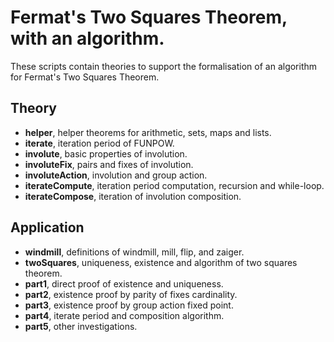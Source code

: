 
# Fermat's Two Squares Theorem, with an algorithm.

These scripts contain theories to support the formalisation of an algorithm for Fermat's Two Squares Theorem.

## Theory
* __helper__, helper theorems for arithmetic, sets, maps and lists.
* __iterate__, iteration period of FUNPOW.
* __involute__, basic properties of involution.
* __involuteFix__, pairs and fixes of involution.
* __involuteAction__, involution and group action.
* __iterateCompute__, iteration period computation, recursion and while-loop.
* __iterateCompose__, iteration of involution composition.

## Application
* __windmill__, definitions of windmill, mill, flip, and zaiger.
* __twoSquares__, uniqueness, existence and algorithm of two squares theorem.
* __part1__, direct proof of existence and uniqueness.
* __part2__, existence proof by parity of fixes cardinality.
* __part3__, existence proof by group action fixed point.
* __part4__, iterate period and composition algorithm.
* __part5__, other investigations.
